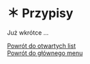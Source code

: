 # <span class="status status-list"><span class="status status-list">＊</span> Przypisy</span>
Już wkrótce ...

[Powrót do otwartych list](jak_zaczac_czyli_o_otwartych_listach.md)  
[Powrót do głównego menu](index.md)
